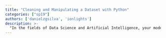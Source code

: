```yaml
---
title: "Cleaning and Manipulating a Dataset with Python"
categories: ["sp19"]
authors: ['danielzgsilva', 'ionlights']
description: >-
  "In the fields of Data Science and Artificial Intelligence, your models and  analyses will only be as good as the data behind them. Unfortunately, you will find that the majority of datasets you encounter will be filled with  missing, malformed, or erroneous data. Thankfully, Python provides a number  of handy libraries to help you clean and manipulate your data into a usable state. In today's lecture, we will leverage these Python libraries to turn a messy dataset into a gold mine of value!"
---
```


 


